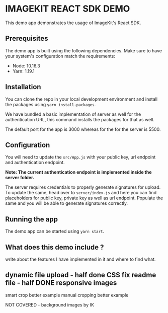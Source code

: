 # IMAGEKIT REACT SDK DEMO

This demo app demonstrates the usage of ImageKit's React SDK.

## Prerequisites
The demo app is built using the following dependencies. Make sure to have your system's configuration match the requirements:

- Node: 10.16.3
- Yarn: 1.19.1


## Installation
You can clone the repo in your local development environment and install the packages using `yarn install-packages`.

We have bundled a basic implementation of server as well for the authentication URL, this command installs the packages for that as well.

The default port for the app is 3000 whereas for the for the server is 5500.

## Configuration

You will need to update the `src/App.js` with your public key, url endpoint and authentication endpoint.

**Note: The current authentication endpoint is implemented inside the server folder.**

The server requires credentials to properly generate signatures for upload.
To update the same, head over to `server/index.js` and here you can find placeholders for public key, private key as well as url endpoint.
Populate the same and you will be able to generate signatures correctly.

## Running the app

The demo app can be started using `yarn start`.

## What does this demo include ?
write about the features I have implemented in it and where to find what.

dynamic file upload - half done
CSS fix
readme file - half DONE
responsive images
----------------------------------------------------------------
smart crop better example
manual cropping better example

NOT COVERED - background images by IK
